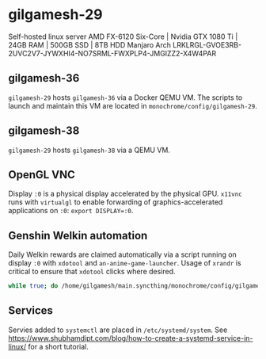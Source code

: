 # gilgamesh-29

Self-hosted linux server
AMD FX-6120 Six-Core | Nvidia GTX 1080 Ti | 24GB RAM | 500GB SSD | 8TB HDD
Manjaro Arch
LRKLRGL-GVOE3RB-2UVC2V7-JYWXHI4-NO7SRML-FWXPLP4-JMGIZZ2-X4W4PAR

## gilgamesh-36

`gilgamesh-29` hosts `gilgamesh-36` via a Docker QEMU VM. The scripts to launch and maintain this VM are located in `monochrome/config/gilgamesh-29`.

## gilgamesh-38

`gilgamesh-29` hosts `gilgamesh-38` via a QEMU VM.

## OpenGL VNC

Display `:0` is a physical display accelerated by the physical GPU. `x11vnc` runs with `virtualgl` to enable forwarding of graphics-accelerated applications on `:0`: `export DISPLAY=:0`.

## Genshin Welkin automation

Daily Welkin rewards are claimed automatically via a script running on display `:0` with `xdotool` and `an-anime-game-launcher`. Usage of `xrandr` is critical to ensure that `xdotool` clicks where desired.

```bash
while true; do /home/gilgamesh/main.syncthing/monochrome/config/gilgamesh-29/welkin.genshin; sleep 86400; done
```

## Services

Servies added to `systemctl` are placed in `/etc/systemd/system`. See <https://www.shubhamdipt.com/blog/how-to-create-a-systemd-service-in-linux/> for a short tutorial.
